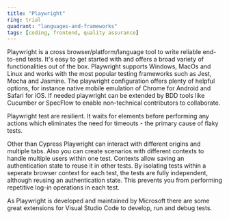```yaml
---
title: "Playwright"
ring: trial
quadrant: "languages-and-frameworks"
tags: [coding, frontend, quality assurance]
---
```


Playwright is a cross browser/platform/language tool to write reliable end-to-end tests. It's easy to get started with and offers a broad variety of functionalities out of the box. Playwright supports Windows, MacOs and Linux and works with the most popular testing frameworks such as Jest, Mocha and Jasmine.
The playwright configuration offers plenty of helpful options, for instance native mobile emulation of Chrome for Android and Safari for iOS. If needed playwright can be extended by BDD tools like Cucumber or SpecFlow to enable non-technical contributors to collaborate.

Playwright test are resilient. It waits for elements before performing any actions which eliminates the need for timeouts - the primary cause of flaky tests.

Other than Cypress Playwright can interact with different origins and multiple tabs. Also you can create scenarios with different contexts to handle multiple users within one test. Contexts allow saving an authentication state to reuse it in other tests. By isolating tests within a seperate browser context for each test, the tests are fully independent, although reusing an authentication state. This prevents you from performing repetitive log-in operations in each test.

As Playwright is developed and maintained by Microsoft there are some great extensions for Visual Studio Code to develop, run and debug tests.
